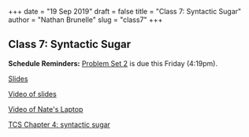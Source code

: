 +++
date = "19 Sep 2019"
draft = false
title = "Class 7: Syntactic Sugar"
author = "Nathan Brunelle"
slug = "class7"
+++

## Class 7: Syntactic Sugar

**Schedule Reminders:** [Problem Set 2](/ps2) is due this Friday (4:19pm).

[Slides](https://www.dropbox.com/s/rdlpxmyq6mws459/class7_written.pptx?dl=0)

[Video of slides](https://uva.hosted.panopto.com/Panopto/Pages/Viewer.aspx?id=daeb74b6-b92a-4c97-b045-aacc015b8c6c)

[Video of Nate's Laptop](https://uva.hosted.panopto.com/Panopto/Pages/Viewer.aspx?id=d6cc4a35-e227-4348-bec7-aacc015ba868)

[TCS Chapter 4: syntactic sugar](https://introtcs.org/public/lec_03a_computing_every_function.html)

